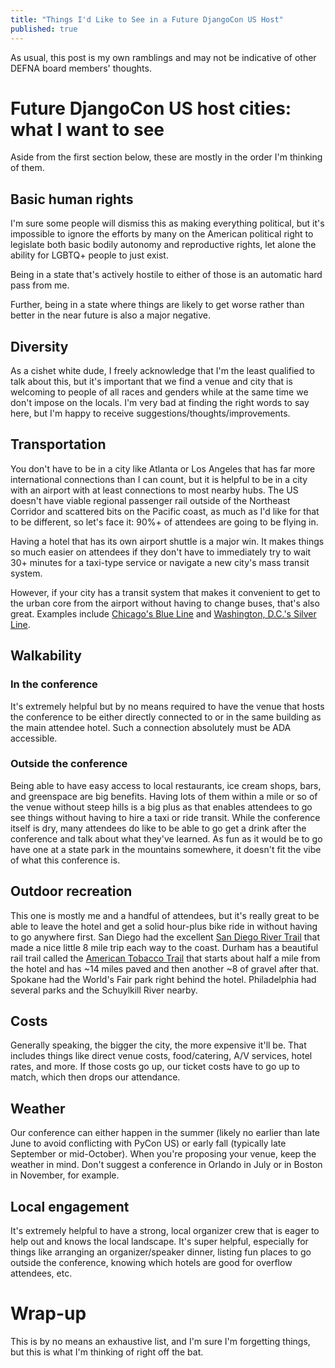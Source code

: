 ```yaml
---
title: "Things I'd Like to See in a Future DjangoCon US Host"
published: true
---
```


As usual, this post is my own ramblings and may not be indicative of other DEFNA board members' thoughts.

# Future DjangoCon US host cities: what I want to see

Aside from the first section below, these are mostly in the order I'm thinking of them.

## Basic human rights

I'm sure some people will dismiss this as making everything political, but it's impossible to ignore the efforts by many on the American political right to legislate both basic bodily autonomy and reproductive rights, let alone the ability for LGBTQ+ people to just exist.

Being in a state that's actively hostile to either of those is an automatic hard pass from me.

Further, being in a state where things are likely to get worse rather than better in the near future is also a major negative.

## Diversity

As a cishet white dude, I freely acknowledge that I'm the least qualified to talk about this, but it's important that we find a venue and city that is welcoming to people of all races and genders while at the same time we don't impose on the locals. I'm very bad at finding the right words to say here, but I'm happy to receive suggestions/thoughts/improvements.

## Transportation

You don't have to be in a city like Atlanta or Los Angeles that has far more international connections than I can count, but it is helpful to be in a city with an airport with at least connections to most nearby hubs. The US doesn't have viable regional passenger rail outside of the Northeast Corridor and scattered bits on the Pacific coast, as much as I'd like for that to be different, so let's face it: 90%+ of attendees are going to be flying in.

Having a hotel that has its own airport shuttle is a major win. It makes things so much easier on attendees if they don't have to immediately try to wait 30+ minutes for a taxi-type service or navigate a new city's mass transit system.

However, if your city has a transit system that makes it convenient to get to the urban core from the airport without having to change buses, that's also great. Examples include [Chicago's Blue Line](https://www.transitchicago.com/blueline/) and [Washington, D.C.'s Silver Line](https://www.wmata.com/schedules/maps/).

## Walkability

### In the conference

It's extremely helpful but by no means required to have the venue that hosts the conference to be either directly connected to or in the same building as the main attendee hotel. Such a connection absolutely must be ADA accessible.

### Outside the conference

Being able to have easy access to local restaurants, ice cream shops, bars, and greenspace are big benefits.  Having lots of them within a mile or so of the venue without steep hills is a big plus as that enables attendees to go see things without having to hire a taxi or ride transit. While the conference itself is dry, many attendees do like to be able to go get a drink after the conference and talk about what they've learned. As fun as it would be to go have one at a state park in the mountains somewhere, it doesn't fit the vibe of what this conference is.

## Outdoor recreation

This one is mostly me and a handful of attendees, but it's really great to be able to leave the hotel and get a solid hour-plus bike ride in without having to go anywhere first. San Diego had the excellent [San Diego River Trail](https://2022.djangocon.us/news/get-active/) that made a nice little 8 mile trip each way to the coast. Durham has a beautiful rail trail called the [American Tobacco Trail](https://www.triangletrails.org/american-tobacco-trail) that starts about half a mile from the hotel and has ~14 miles paved and then another ~8 of gravel after that. Spokane had the World's Fair park right behind the hotel. Philadelphia had several parks and the Schuylkill River nearby.

## Costs

Generally speaking, the bigger the city, the more expensive it'll be. That includes things like direct venue costs, food/catering, A/V services, hotel rates, and more. If those costs go up, our ticket costs have to go up to match, which then drops our attendance.

## Weather

Our conference can either happen in the summer (likely no earlier than late June to avoid conflicting with PyCon US) or early fall (typically late September or mid-October). When you're proposing your venue, keep the weather in mind. Don't suggest a conference in Orlando in July or in Boston in November, for example.

## Local engagement

It's extremely helpful to have a strong, local organizer crew that is eager to help out and knows the local landscape. It's super helpful, especially for things like arranging an organizer/speaker dinner, listing fun places to go outside the conference, knowing which hotels are good for overflow attendees, etc.

# Wrap-up

This is by no means an exhaustive list, and I'm sure I'm forgetting things, but this is what I'm thinking of right off the bat.
